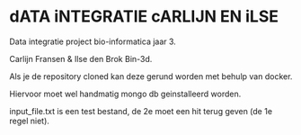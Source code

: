# dATA iNTEGRATIE cARLIJN EN iLSE
Data integratie project bio-informatica jaar 3.


Carlijn Fransen & Ilse den Brok Bin-3d.


Als je de repository cloned kan deze gerund worden met behulp van docker.


Hiervoor moet wel handmatig mongo db geinstalleerd worden.


input_file.txt is een test bestand, de 2e moet een hit terug geven (de 1e regel niet).




